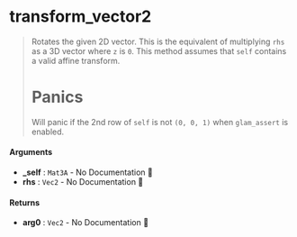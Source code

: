# transform\_vector2

>  Rotates the given 2D vector.
>  This is the equivalent of multiplying `rhs` as a 3D vector where `z` is `0`.
>  This method assumes that `self` contains a valid affine transform.
>  # Panics
>  Will panic if the 2nd row of `self` is not `(0, 0, 1)` when `glam_assert` is enabled.

#### Arguments

- **\_self** : `Mat3A` \- No Documentation 🚧
- **rhs** : `Vec2` \- No Documentation 🚧

#### Returns

- **arg0** : `Vec2` \- No Documentation 🚧
